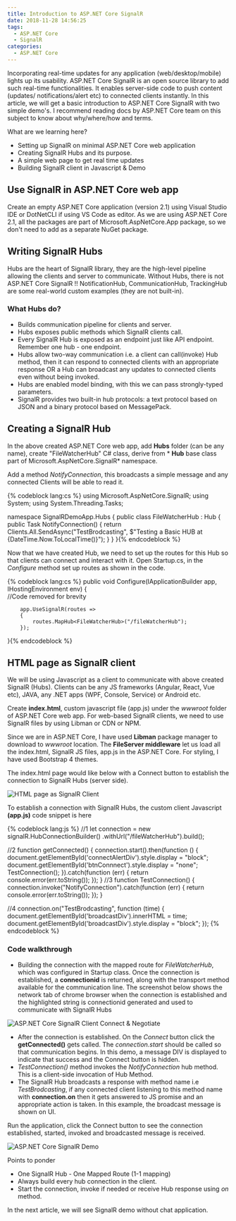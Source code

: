 ```yaml
---
title: Introduction to ASP.NET Core SignalR
date: 2018-11-28 14:56:25
tags:
  - ASP.NET Core  
  - SignalR
categories:  
  - ASP.NET Core
---
```

Incorporating real-time updates for any application (web/desktop/mobile) lights up its usability. ASP.NET Core SignalR is an open source library to add such real-time functionalities. It enables server-side code to push content (updates/ notifications/alert etc) to connected clients instantly.
In this article, we will get a basic introduction to ASP.NET Core SignalR with two simple demo's. I recommend reading docs by ASP.NET Core team on this subject to know about why/where/how and terms.

What are we learning here?
* Setting up SignalR on minimal ASP.NET Core web application
* Creating SignalR Hubs and its purpose.
* A simple web page to get real time updates
* Building SignalR client in Javascript & Demo

## Use SignalR in ASP.NET Core web app
Create an empty ASP.NET Core application (version 2.1) using Visual Studio IDE or DotNetCLI if using VS Code as editor.
As we are using ASP.NET Core 2.1, all the packages are part of Microsoft.AspNetCore.App package, so we don't need to add as a separate NuGet package.

## Writing SignalR Hubs
Hubs are the heart of SignalR library, they are the high-level pipeline allowing the clients and server to communicate. Without Hubs, there is not ASP.NET Core SignalR !!
NotificationHub, CommunicationHub, TrackingHub are some real-world custom examples (they are not built-in).

### What Hubs do?
* Builds communication pipeline for clients and server.
* Hubs exposes public methods which SignalR clients call.
* Every SignalR Hub is exposed as an endpoint just like API endpoint. Remember one hub - one endpoint.
* Hubs allow two-way communication i.e. a client can call(invoke) Hub method, then it can respond to connected clients with an appropriate response OR a Hub can broadcast any updates to connected clients even without being invoked.
* Hubs are enabled model binding, with this we can pass strongly-typed parameters.  
* SignalR provides two built-in hub protocols: a text protocol based on JSON and a binary protocol based on MessagePack. 

## Creating a SignalR Hub 
In the above created ASP.NET Core web app, add **Hubs** folder (can be any name), create "FileWatcherHub" C# class, derive from * **Hub** base class part of Microsoft.AspNetCore.SignalR* namespace.

Add a method _NotifyConnection_, this broadcasts a simple message and any connected Clients will be able to read it.

{% codeblock lang:cs %}
using Microsoft.AspNetCore.SignalR;
using System;
using System.Threading.Tasks;

namespace SignalRDemoApp.Hubs
{
    public class FileWatcherHub : Hub
    {        
        public Task NotifyConnection()
        {
             return Clients.All.SendAsync("TestBrodcasting", 
             $"Testing a Basic HUB at {DateTime.Now.ToLocalTime()}");
        }
    }
}{% endcodeblock %}

Now that we have created Hub, we need to set up the routes for this Hub so that clients can connect and interact with it.
Open Startup.cs, in the *Configure* method set up routes as shown in the code.

{% codeblock lang:cs %}
public void Configure(IApplicationBuilder app, IHostingEnvironment env)
{            
        //Code removed for brevity

        app.UseSignalR(routes =>
        {
            routes.MapHub<FileWatcherHub>("/fileWatcherHub");                
        });            
}{% endcodeblock %}

## HTML page as SignalR client
We will be using Javascript as a client to communicate with above created SignalR (Hubs). Clients can be any JS frameworks (Angular, React, Vue etc), JAVA, any .NET apps (WPF, Console, Service) or Android etc.

Create **index.html**, custom javascript file (app.js) under the *wwwroot* folder of ASP.NET Core web app. For web-based SignalR clients, we need to use SignalR files by using Libman or CDN or NPM. 

Since we are in ASP.NET Core, I have used **Libman** package manager to download to *wwwroot* location. The **FileServer middleware** let us load all the index.html, SignalR JS files, app.js in the ASP.NET Core. For styling, I have used Bootstrap 4 themes.

The index.html page would like below with a Connect button to establish the connection to SignalR Hubs (server side). 

![HTML page as SignalR Client](/images/signalr-client-html-js.png)

To establish a connection with SignalR Hubs, the custom client Javascript **(app.js)** code snippet is here

{% codeblock lang:js %}
//1
let connection = new signalR.HubConnectionBuilder()
                        .withUrl("/fileWatcherHub").build();

//2
function getConnected() {
    connection.start().then(function () {
        document.getElementById('connectAlertDiv').style.display = "block";
        document.getElementById('btnConnnect').style.display = "none";       
        TestConnection();
    }).catch(function (err) {
        return console.error(err.toString());
    });
}
//3
function TestConnection() {
    connection.invoke("NotifyConnection").catch(function (err) {
        return console.error(err.toString());
    });
}

//4
connection.on("TestBrodcasting", function (time) {   
    document.getElementById('broadcastDiv').innerHTML = time;
    document.getElementById('broadcastDiv').style.display = "block";
});
{% endcodeblock %}

### Code walkthrough
* Building the connection with the mapped route for _FileWatcherHub_, which was configured in Startup class.
Once the connection is established, a **connectionid** is returned, along with the transport method available for the communication line. The screenshot below shows the network tab of chrome browser when the connection is established and the highlighted string is connectionid generated and used to communicate with SignalR Hubs

![ASP.NET Core SignalR Client Connect & Negotiate](/images/signalr-negotiate-connectionid.png)

* After the connection is established. On the _Connect_ button click the **getConnected()** gets called. The _connection.start_ should be called so that communication begins. In this demo, a message DIV is displayed to indicate that success and the Connect button is hidden.
* _TestConnection()_ method invokes the _NotifyConnection_ hub method. This is a client-side invocation of Hub Method. 
* The SignalR Hub broadcasts a response with method name i.e *TestBrodcasting*, if any connected client listening to this method name with **connection.on** then it gets answered to JS promise and an appropriate action is taken. In this example, the broadcast message is shown on UI.

Run the application, click the Connect button to see the connection established, started, invoked and broadcasted message is received.

![ASP.NET Core SignalR Demo](/images/asp-net-core-signalr-demo.gif)

Points to ponder
* One SignalR Hub - One Mapped Route (1-1 mapping)
* Always build every hub connection in the client.
* Start the connection, invoke if needed or receive Hub response using *on* method.

In the next article, we will see SignalR demo without chat application.

